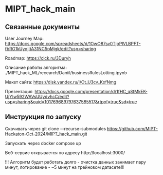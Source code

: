 # MIPT_hack_main

## Связанные документы

User Journey Map: https://docs.google.com/spreadsheets/d/1OwO87sv0TjoPlVLBPFT-fbRO1kUyqjItA31NC5pMjgk/edit?usp=sharing

Roadmap: https://clck.ru/3Duryh

Описание работы алгоритма: ./MIPT_hack_ML/recearch/Daniil/businessRulesLotting.ipynb

Макет сайта: https://disk.yandex.ru/i/Ot_U3cv_KxfNmg

Презентация: https://docs.google.com/presentation/d/1fHC_q8tMkEK-UjYIw592WAVsUUydvhcC/edit?usp=sharing&ouid=101769689797637585517&rtpof=true&sd=true

## Инструкция по запуску

Скачивать через git clone --recurse-submodules https://github.com/MIPT-Hackaton-Oct-2024/MIPT_hack_main.git

Запускать через docker compose up

Веб-сервис открывается по адресу http://localhost:3000/

!!! Алгоритм будет работать долго - очистка данных занимает пару минут, лотирование - ~5 минут на трейновом датасете!!!
